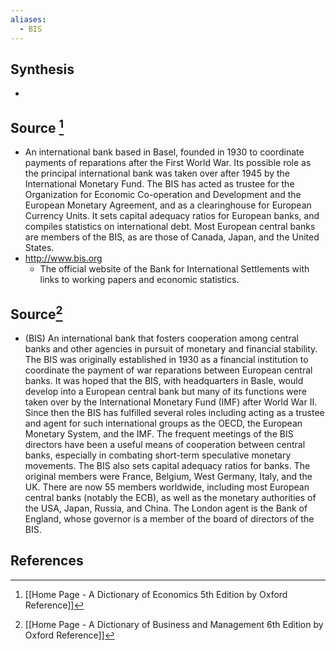 ```yaml
---
aliases:
  - BIS
---
```

## Synthesis
- 
## Source [^1]
- An international bank based in Basel, founded in 1930 to coordinate payments of reparations after the First World War. Its possible role as the principal international bank was taken over after 1945 by the International Monetary Fund. The BIS has acted as trustee for the Organization for Economic Co-operation and Development and the European Monetary Agreement, and as a clearinghouse for European Currency Units. It sets capital adequacy ratios for European banks, and compiles statistics on international debt. Most European central banks are members of the BIS, as are those of Canada, Japan, and the United States.
- http://www.bis.org
	- The official website of the Bank for International Settlements with links to working papers and economic statistics.
## Source[^2]
- (BIS) An international bank that fosters cooperation among central banks and other agencies in pursuit of monetary and financial stability. The BIS was originally established in 1930 as a financial institution to coordinate the payment of war reparations between European central banks. It was hoped that the BIS, with headquarters in Basle, would develop into a European central bank but many of its functions were taken over by the International Monetary Fund (IMF) after World War II. Since then the BIS has fulfilled several roles including acting as a trustee and agent for such international groups as the OECD, the European Monetary System, and the IMF. The frequent meetings of the BIS directors have been a useful means of cooperation between central banks, especially in combating short-term speculative monetary movements. The BIS also sets capital adequacy ratios for banks. The original members were France, Belgium, West Germany, Italy, and the UK. There are now 55 members worldwide, including most European central banks (notably the ECB), as well as the monetary authorities of the USA, Japan, Russia, and China. The London agent is the Bank of England, whose governor is a member of the board of directors of the BIS.
## References

[^1]: [[Home Page - A Dictionary of Economics 5th Edition by Oxford Reference]]
[^2]: [[Home Page - A Dictionary of Business and Management 6th Edition by Oxford Reference]]